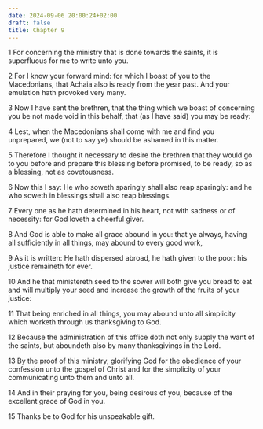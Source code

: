 ```yaml
---
date: 2024-09-06 20:00:24+02:00
draft: false
title: Chapter 9
---
```




1 For concerning the ministry that is done towards the saints, it is superfluous for me to write unto you.

2 For I know your forward mind: for which I boast of you to the Macedonians, that Achaia also is ready from the year past. And your emulation hath provoked very many.

3 Now I have sent the brethren, that the thing which we boast of concerning you be not made void in this behalf, that (as I have said) you may be ready:

4 Lest, when the Macedonians shall come with me and find you unprepared, we (not to say ye) should be ashamed in this matter.

5 Therefore I thought it necessary to desire the brethren that they would go to you before and prepare this blessing before promised, to be ready, so as a blessing, not as covetousness.

6 Now this I say: He who soweth sparingly shall also reap sparingly: and he who soweth in blessings shall also reap blessings.

7 Every one as he hath determined in his heart, not with sadness or of necessity: for God loveth a cheerful giver.

8 And God is able to make all grace abound in you: that ye always, having all sufficiently in all things, may abound to every good work,

9 As it is written: He hath dispersed abroad, he hath given to the poor: his justice remaineth for ever.

10 And he that ministereth seed to the sower will both give you bread to eat and will multiply your seed and increase the growth of the fruits of your justice:

11 That being enriched in all things, you may abound unto all simplicity which worketh through us thanksgiving to God.

12 Because the administration of this office doth not only supply the want of the saints, but aboundeth also by many thanksgivings in the Lord.

13 By the proof of this ministry, glorifying God for the obedience of your confession unto the gospel of Christ and for the simplicity of your communicating unto them and unto all.

14 And in their praying for you, being desirous of you, because of the excellent grace of God in you.

15 Thanks be to God for his unspeakable gift.

